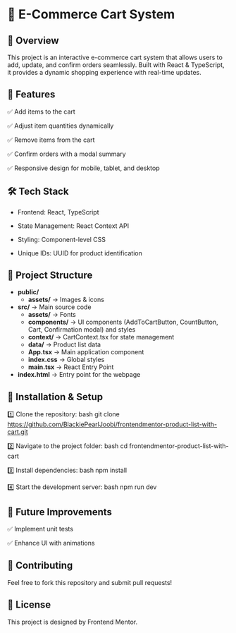 # 🛒 E-Commerce Cart System

## 📌 Overview

This project is an interactive e-commerce cart system that allows users to add, update, and confirm orders seamlessly. Built with React & TypeScript, it provides a dynamic shopping experience with real-time updates.

## 🚀 Features

✅ Add items to the cart

✅ Adjust item quantities dynamically

✅ Remove items from the cart

✅ Confirm orders with a modal summary

✅ Responsive design for mobile, tablet, and desktop

## 🛠️ Tech Stack

- Frontend: React, TypeScript

- State Management: React Context API

- Styling: Component-level CSS

- Unique IDs: UUID for product identification

## 📂 Project Structure

- **public/**
  - **assets/** → Images & icons
- **src/** → Main source code
  - **assets/** → Fonts
  - **components/** → UI components (AddToCartButton, CountButton, Cart, Confirmation modal) and styles
  - **context/** → CartContext.tsx for state management
  - **data/** → Product list data
  - **App.tsx** → Main application component
  - **index.css** → Global styles
  - **main.tsx** → React Entry Point
- **index.html** → Entry point for the webpage

## 🔧 Installation & Setup

1️⃣ Clone the repository:
bash
git clone https://github.com/BlackiePearlJoobi/frontendmentor-product-list-with-cart.git

2️⃣ Navigate to the project folder:
bash
cd frontendmentor-product-list-with-cart

3️⃣ Install dependencies:
bash
npm install

4️⃣ Start the development server:
bash
npm run dev

## 📌 Future Improvements

✅ Implement unit tests

✅ Enhance UI with animations

## 🤝 Contributing

Feel free to fork this repository and submit pull requests!

## 📜 License

This project is designed by Frontend Mentor.
